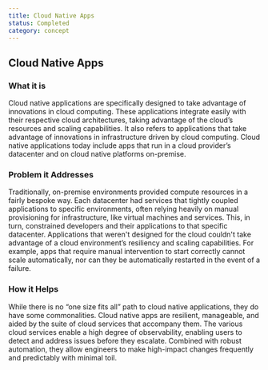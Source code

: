 ```yaml
---
title: Cloud Native Apps
status: Completed
category: concept
---
```

## Cloud Native Apps

### What it is
Cloud native applications are specifically designed to take advantage of innovations in cloud computing. These applications integrate easily with their respective cloud architectures, taking advantage of the cloud’s resources and scaling capabilities. It also refers to applications that take advantage of innovations in infrastructure driven by cloud computing. Cloud native applications today include apps that run in a cloud provider’s datacenter and on cloud native platforms on-premise.

### Problem it Addresses
Traditionally, on-premise environments provided compute resources in a fairly bespoke way. Each datacenter had services that tightly coupled applications to specific environments, often relying heavily on manual provisioning for infrastructure, like virtual machines and services. This, in turn, constrained developers and their applications to that specific datacenter. Applications that weren't designed for the cloud couldn't take advantage of a cloud environment’s resiliency and scaling capabilities.  For example, apps that require manual intervention to start correctly cannot scale automatically, nor can they be automatically restarted in the event of a failure.  

### How it Helps
While there is no “one size fits all” path to cloud native applications, they do have some commonalities. Cloud native apps are resilient, manageable, and aided by the suite of cloud services that accompany them. The various cloud services enable a high degree of observability, enabling users to detect and address issues before they escalate. Combined with robust automation, they allow engineers to make high-impact changes frequently and predictably with minimal toil.


